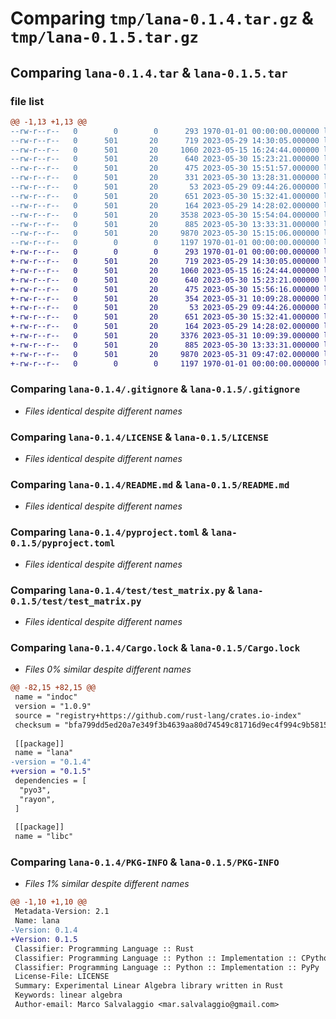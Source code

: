 # Comparing `tmp/lana-0.1.4.tar.gz` & `tmp/lana-0.1.5.tar.gz`

## Comparing `lana-0.1.4.tar` & `lana-0.1.5.tar`

### file list

```diff
@@ -1,13 +1,13 @@
--rw-r--r--   0        0        0      293 1970-01-01 00:00:00.000000 lana-0.1.4/Cargo.toml
--rw-r--r--   0      501       20      719 2023-05-29 14:30:05.000000 lana-0.1.4/.gitignore
--rw-r--r--   0      501       20     1060 2023-05-15 16:24:44.000000 lana-0.1.4/LICENSE
--rw-r--r--   0      501       20      640 2023-05-30 15:23:21.000000 lana-0.1.4/README.md
--rw-r--r--   0      501       20      475 2023-05-30 15:51:57.000000 lana-0.1.4/examples/competition.py
--rw-r--r--   0      501       20      331 2023-05-30 13:28:31.000000 lana-0.1.4/examples/example.py
--rw-r--r--   0      501       20       53 2023-05-29 09:44:26.000000 lana-0.1.4/lana/__init__.py
--rw-r--r--   0      501       20      651 2023-05-30 15:32:41.000000 lana-0.1.4/pyproject.toml
--rw-r--r--   0      501       20      164 2023-05-29 14:28:02.000000 lana-0.1.4/src/lib.rs
--rw-r--r--   0      501       20     3538 2023-05-30 15:54:04.000000 lana-0.1.4/src/matrix.rs
--rw-r--r--   0      501       20      885 2023-05-30 13:33:31.000000 lana-0.1.4/test/test_matrix.py
--rw-r--r--   0      501       20     9870 2023-05-30 15:15:06.000000 lana-0.1.4/Cargo.lock
--rw-r--r--   0        0        0     1197 1970-01-01 00:00:00.000000 lana-0.1.4/PKG-INFO
+-rw-r--r--   0        0        0      293 1970-01-01 00:00:00.000000 lana-0.1.5/Cargo.toml
+-rw-r--r--   0      501       20      719 2023-05-29 14:30:05.000000 lana-0.1.5/.gitignore
+-rw-r--r--   0      501       20     1060 2023-05-15 16:24:44.000000 lana-0.1.5/LICENSE
+-rw-r--r--   0      501       20      640 2023-05-30 15:23:21.000000 lana-0.1.5/README.md
+-rw-r--r--   0      501       20      475 2023-05-30 15:56:16.000000 lana-0.1.5/examples/competition.py
+-rw-r--r--   0      501       20      354 2023-05-31 10:09:28.000000 lana-0.1.5/examples/example.py
+-rw-r--r--   0      501       20       53 2023-05-29 09:44:26.000000 lana-0.1.5/lana/__init__.py
+-rw-r--r--   0      501       20      651 2023-05-30 15:32:41.000000 lana-0.1.5/pyproject.toml
+-rw-r--r--   0      501       20      164 2023-05-29 14:28:02.000000 lana-0.1.5/src/lib.rs
+-rw-r--r--   0      501       20     3376 2023-05-31 10:09:39.000000 lana-0.1.5/src/matrix.rs
+-rw-r--r--   0      501       20      885 2023-05-30 13:33:31.000000 lana-0.1.5/test/test_matrix.py
+-rw-r--r--   0      501       20     9870 2023-05-31 09:47:02.000000 lana-0.1.5/Cargo.lock
+-rw-r--r--   0        0        0     1197 1970-01-01 00:00:00.000000 lana-0.1.5/PKG-INFO
```

### Comparing `lana-0.1.4/.gitignore` & `lana-0.1.5/.gitignore`

 * *Files identical despite different names*

### Comparing `lana-0.1.4/LICENSE` & `lana-0.1.5/LICENSE`

 * *Files identical despite different names*

### Comparing `lana-0.1.4/README.md` & `lana-0.1.5/README.md`

 * *Files identical despite different names*

### Comparing `lana-0.1.4/pyproject.toml` & `lana-0.1.5/pyproject.toml`

 * *Files identical despite different names*

### Comparing `lana-0.1.4/test/test_matrix.py` & `lana-0.1.5/test/test_matrix.py`

 * *Files identical despite different names*

### Comparing `lana-0.1.4/Cargo.lock` & `lana-0.1.5/Cargo.lock`

 * *Files 0% similar despite different names*

```diff
@@ -82,15 +82,15 @@
 name = "indoc"
 version = "1.0.9"
 source = "registry+https://github.com/rust-lang/crates.io-index"
 checksum = "bfa799dd5ed20a7e349f3b4639aa80d74549c81716d9ec4f994c9b5815598306"
 
 [[package]]
 name = "lana"
-version = "0.1.4"
+version = "0.1.5"
 dependencies = [
  "pyo3",
  "rayon",
 ]
 
 [[package]]
 name = "libc"
```

### Comparing `lana-0.1.4/PKG-INFO` & `lana-0.1.5/PKG-INFO`

 * *Files 1% similar despite different names*

```diff
@@ -1,10 +1,10 @@
 Metadata-Version: 2.1
 Name: lana
-Version: 0.1.4
+Version: 0.1.5
 Classifier: Programming Language :: Rust
 Classifier: Programming Language :: Python :: Implementation :: CPython
 Classifier: Programming Language :: Python :: Implementation :: PyPy
 License-File: LICENSE
 Summary: Experimental Linear Algebra library written in Rust
 Keywords: linear algebra
 Author-email: Marco Salvalaggio <mar.salvalaggio@gmail.com>
```

